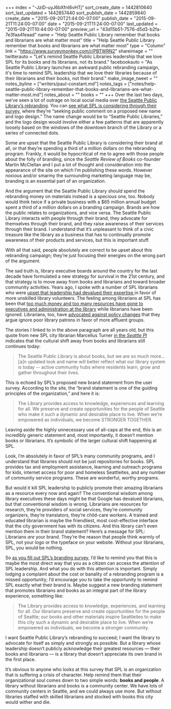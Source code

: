 +++
index = "-JziD-uyJ6bXfnI6vHTj"
sort_create_date = 1442810640
sort_last_updated = 1442857440
sort_publish_date = 1442859840
create_date = "2015-09-20T21:44:00-07:00"
publish_date = "2015-09-21T11:24:00-07:00"
date = "2015-09-21T11:24:00-07:00"
last_updated = "2015-09-21T10:44:00-07:00"
preview_url = "43d15b51-7576-d5d3-b2fa-7e3faa4feaad"
name = "Help Seattle Public Library remember that books and librarians are what matter most"
title = "Help Seattle Public Library remember that books and librarians are what matter most"
type = "Column"
link = "https://www.surveymonkey.com/r/PBTWRN2"
shareimage = ""
twitterauto = "Let's remind Seattle Public Libraries leadership that we love SPL for its books and its librarians, not its brand."
facebookauto = "As Seattle Public Library launches an awkward public rebranding campaign, it's time to remind SPL leadership that we love their libraries because of their librarians and their books, not their brand."
make_image_tweet = ""
notes_byline = ["writers/paul-constant.md"]
notes_tags = ["notes/help-seattle-public-library-remember-that-books-and-librarians-are-what-matter-most.md"]
notes_about = ""
books = ""
+++
Over the last two days, we’ve seen a lot of outrage on local social media over [the Seattle Public Library’s rebranding](http://www.seattlepi.com/local/article/The-Seattle-Public-Library-considers-name-change-6515447.php). You can [see what SPL is considering through their survey](https://www.surveymonkey.com/r/PBTWRN2), where they’re “seeking public comment on a proposed new name and logo design.” The name change would be to “Seattle Public Libraries,” and the logo design would involve either a few patterns that are apparently loosely based on the windows of the downtown branch of the Library or a series of connected dots.

Some are upset that the Seattle Public Library is considering their brand at all, or that they’re spending a third of a million dollars on the rebranding program. Frankly, it would be hypocritical of me to agree with those people about the folly of branding, since the *Seattle Review of Books* co-founder Martin McClellan and I put a lot of thought and consideration into the appearance of the site on which I’m publishing these words. However noxious and/or smarmy the surrounding marketing language may be, branding is an essential part of an organization.

And the argument that the Seattle Public Library should spend the rebranding money on materials instead is a specious one, too. Nobody would think twice if a private business with a $65 million annual budget spent a third of a million dollars on a branding campaign. Brands are how the public relates to organizations, and vice versa. The Seattle Public Library interacts with people through their brand, they advocate for themselves through their brand, and they raise awareness of their services through their brand. I understand that it’s unpleasant to think of a civic treasure like the library as a business that has to continually promote awareness of their products and services, but this is important stuff. 

With all that said, people absolutely are correct to be upset about this rebranding campaign; they’re just focusing their energies on the wrong part of the argument.

The sad truth is, library executive boards around the country for the last decade have formulated a new strategy for survival in the 21st century, and that strategy is to move away from books and librarians and toward broader community activities. Years ago, I spoke with a number of SPL librarians who were [upset that leadership had devalued their expertise ](http://www.thestranger.com/seattle/inside-the-box/Content?oid=3798943 )in favor of more unskilled library volunteers. The feeling among librarians at SPL has been that [too much money  and too many resources have gone to executives and administration at the library](http://slog.thestranger.com/slog/archives/2010/01/15/another-black-eye-for-the-seattle-public-librarys-administration) while librarians have been ignored. Librarians, too, have [advocated against policy changes](http://www.thestranger.com/seattle/not-keeping-quiet/Content?oid=1705259) that they argue ignore poor library patrons in favor of more affluent groups.

The stories I linked to in the above paragraph are all years old, but this quote from new SPL city librarian Marcellus Turner [in the *Seattle PI*](http://www.seattlepi.com/local/article/The-Seattle-Public-Library-considers-name-change-6515447.php) indicates that the cultural shift away from books and librarians still continues today:

<blockquote>The Seattle Public Library is about books, but we are so much more… [a]n updated look and name will better reflect what our library system is today -- active community hubs where residents learn, grow and gather throughout their lives.</blockquote>

This is echoed by SPL’s proposed new brand statement from the user survey. According to the site, the “brand statement is one of the guiding principles of the organization,” and here it is:

<blockquote>The Library provides access to knowledge, experiences and learning for all. We preserve and create opportunities for the people of Seattle who make it such a dynamic and desirable place to live. When we’re empowered as individuals, we become STRONGER TOGETHER.</blockquote>

Leaving aside the highly unnecessary use of all-caps at the end, this is an incredibly generic statement and, most importantly, it doesn’t mention books or librarians. It’s symbolic of the larger cultural shift happening at SPL.

Look, I’m absolutely in favor of SPL’s many community programs, and I understand that libraries should not be just repositories for books. SPL provides tax and employment assistance, learning and outreach programs for kids, internet access for poor and homeless Seattleites, and any number of community service programs. These are wonderful, worthy programs.

But would it kill SPL leadership to publicly promote their amazing librarians as a resource every  now and again? The conventional wisdom among library executives these days might be that Google has devalued librarians, but that conventional wisdom is wrong. Librarians are resources for research, they’re providers of social services, they’re community organizers, they’re translators, they’re child-care workers. A trained and educated librarian is maybe the friendliest, most cost-effective interface that the city government has with its citizens. And this library can’t even mention them in their brand statement? Here’s a message for SPL: Librarians *are* your brand. They’re the reason that people think warmly of SPL, not your logo or the typeface on your website. Without your librarians, SPL, you would be nothing.

So [as you fill out SPL’s branding survey](https://www.surveymonkey.com/r/PBTWRN2), I’d like to remind you that this is maybe the most direct way that you as a citizen can access the attention of SPL leadership. And what you do with this attention is important. Simply lodging a complaint about the cost or banality of a rebranding program is a missed opportunity; I’d encourage you to take the opportunity to remind SPL exactly what their brand is. Maybe suggest a new branding statement that promotes librarians and books as an integral part of the library experience, something like:

<blockquote>The Library provides access to knowledge, experiences, and learning for all. Our librarians preserve and create opportunities for the people of Seattle; our books and other materials inspire Seattleites to make this city such a dynamic and desirable place to live. When we’re empowered as individuals, we become a stronger community.</blockquote>

I want Seattle Public Library’s rebranding to succeed; I want the library to advocate for itself as simply and strongly as possible. But a library whose leadership doesn’t publicly acknowledge their greatest resources — their books and librarians — is a library that doesn’t appreciate its own brand in the first place. 

It’s obvious to anyone who looks at this survey that SPL is an organization that is suffering a crisis of character. Help remind them that their organizational soul comes down to two simple words: **books and people**. A library without librarians and books is a community center. We have lots of community centers in Seattle, and we could always use more. But without libraries staffed with skilled librarians and stocked with books this city would wither and die.
